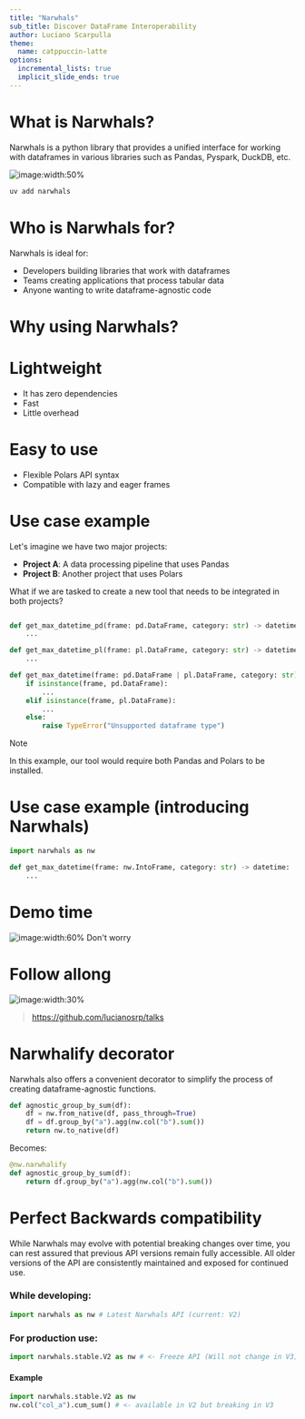 ```yaml
---
title: "Narwhals"
sub_title: Discover DataFrame Interoperability
author: Luciano Scarpulla
theme:
  name: catppuccin-latte
options:
  incremental_lists: true
  implicit_slide_ends: true
---
```


What is Narwhals?
==

Narwhals is a python library that provides a unified interface for working with dataframes in various libraries such as Pandas, Pyspark, DuckDB, etc.


![image:width:50%](static/is_this_a_df.jpg)

<!-- pause -->
```sh
uv add narwhals
```

Who is Narwhals for?
==

Narwhals is ideal for:
- Developers building libraries that work with dataframes
- Teams creating applications that process tabular data
- Anyone wanting to write dataframe-agnostic code


Why using Narwhals?
==

# Lightweight
- It has zero dependencies
- Fast
- Little overhead

# Easy to use
- Flexible Polars API syntax
- Compatible with lazy and eager frames



Use case example
==

Let's imagine we have two major projects:

- **Project A**: A data processing pipeline that uses Pandas
- **Project B**: Another project that uses Polars

<!-- pause -->
What if we are tasked to create a new tool that needs to be integrated in both projects?

<!-- pause -->
```python

def get_max_datetime_pd(frame: pd.DataFrame, category: str) -> datetime:
    ...

def get_max_datetime_pl(frame: pl.DataFrame, category: str) -> datetime:
    ...

```
<!-- end_slide -->
```python
def get_max_datetime(frame: pd.DataFrame | pl.DataFrame, category: str) -> datetime:
    if isinstance(frame, pd.DataFrame):
        ...
    elif isinstance(frame, pl.DataFrame):
        ...
    else:
        raise TypeError("Unsupported dataframe type")

```

> [!NOTE]
> In this example, our tool would require both Pandas and Polars to be installed.
<!-- end_slide -->

Use case example (introducing Narwhals)
==

```python
import narwhals as nw

def get_max_datetime(frame: nw.IntoFrame, category: str) -> datetime:
    ...

```
Demo time
==
![image:width:60%](static/charlie_day.png)
Don't worry



Follow allong
==
![image:width:30%](static/repo.png)

> https://github.com/lucianosrp/talks


Narwhalify decorator
==

Narwhals also offers a convenient decorator to simplify the process of creating dataframe-agnostic functions.

```python
def agnostic_group_by_sum(df):
    df = nw.from_native(df, pass_through=True)
    df = df.group_by("a").agg(nw.col("b").sum())
    return nw.to_native(df)
```
Becomes:
<!-- pause -->
```python
@nw.narwhalify
def agnostic_group_by_sum(df):
    return df.group_by("a").agg(nw.col("b").sum())
```



Perfect Backwards compatibility
==

While Narwhals may evolve with potential breaking changes over time, you can rest assured that previous API versions remain fully accessible. All older versions of the API are consistently maintained and exposed for continued use.

<!-- pause -->
### While developing:
```python
import narwhals as nw # Latest Narwhals API (current: V2)
```

<!-- pause -->
### For production use:

```python
import narwhals.stable.V2 as nw # <- Freeze API (Will not change in V3)
```


<!-- pause -->
#### Example
```python
import narwhals.stable.V2 as nw
nw.col("col_a").cum_sum() # <- available in V2 but breaking in V3
```
